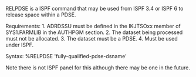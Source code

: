 RELPDSE is a ISPF command that may be used from ISPF 3.4 or ISPF 6
to release space within a PDSE.

Requirements:
    1. ADRDSSU must be defined in the IKJTSOxx member of SYS1.PARMLIB
       in the AUTHPGM section.
    2. The dataset being processed must not be allocated.
    3. The dataset must be a PDSE.
    4. Must be used under ISPF.

Syntax:  %RELPDSE 'fully-qualified-pdse-dsname'

Note there is not ISPF panel for this although there may be one in the
future.
